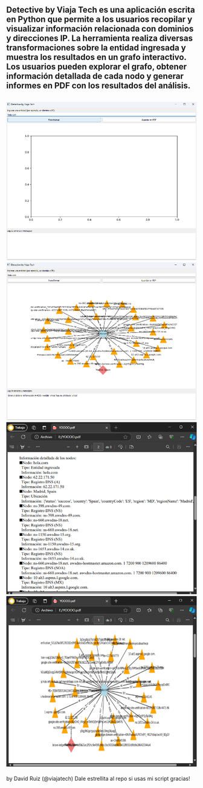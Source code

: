 Detective by Viaja Tech es una aplicación escrita en Python que permite a los usuarios recopilar y visualizar información relacionada con dominios y direcciones IP. 
La herramienta realiza diversas transformaciones sobre la entidad ingresada y muestra los resultados en un grafo interactivo. 
Los usuarios pueden explorar el grafo, obtener información detallada de cada nodo y generar informes en PDF con los resultados del análisis.
----------
![](https://github.com/viajatech/Detective/blob/main/GUI%20Detective.png)
![](https://github.com/viajatech/Detective/blob/main/GUI%20NODOS.png)
![](https://github.com/viajatech/Detective/blob/main/PDF%20GRAFOS%20GUI%20NODOS.png)
![](https://github.com/viajatech/Detective/blob/main/PDF%20GUI%20GRAFOS.png)
------
by David Ruiz (@viajatech)
Dale estrellita al repo si usas mi script gracias! 
